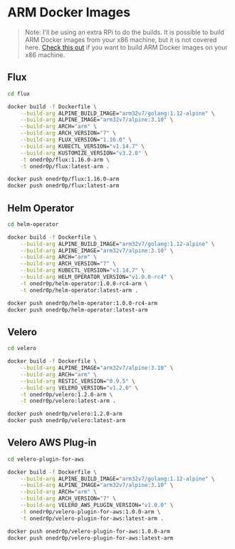# ARM Docker Images

> Note: I'll be using an extra RPi to do the builds. It is possible to build ARM Docker images from your x86 machine, but it is not covered here. [Check this out](https://engineering.docker.com/2019/06/getting-started-with-docker-for-arm-on-linux/) if you want to build ARM Docker images on your x86 machine.

## Flux

```bash
cd flux

docker build -f Dockerfile \
    --build-arg ALPINE_BUILD_IMAGE="arm32v7/golang:1.12-alpine" \
    --build-arg ALPINE_IMAGE="arm32v7/alpine:3.10" \
    --build-arg ARCH="arm" \
    --build-arg ARCH_VERSION="7" \
    --build-arg FLUX_VERSION="1.16.0" \
    --build-arg KUBECTL_VERSION="v1.14.7" \
    --build-arg KUSTOMIZE_VERSION="v3.2.0" \
    -t onedr0p/flux:1.16.0-arm \
    -t onedr0p/flux:latest-arm .

docker push onedr0p/flux:1.16.0-arm
docker push onedr0p/flux:latest-arm
```

## Helm Operator

```bash
cd helm-operator

docker build -f Dockerfile \
    --build-arg ALPINE_BUILD_IMAGE="arm32v7/golang:1.12-alpine" \
    --build-arg ALPINE_IMAGE="arm32v7/alpine:3.10" \
    --build-arg ARCH="arm" \
    --build-arg ARCH_VERSION="7" \
    --build-arg KUBECTL_VERSION="v1.14.7" \
    --build-arg HELM_OPERATOR_VERSION="v1.0.0-rc4" \
    -t onedr0p/helm-operator:1.0.0-rc4-arm \
    -t onedr0p/helm-operator:latest-arm .

docker push onedr0p/helm-operator:1.0.0-rc4-arm
docker push onedr0p/helm-operator:latest-arm
```

## Velero

```bash
cd velero

docker build -f Dockerfile \
    --build-arg ALPINE_IMAGE="arm32v7/alpine:3.10" \
    --build-arg ARCH="arm" \
    --build-arg RESTIC_VERSION="0.9.5" \
    --build-arg VELERO_VERSION="v1.2.0" \
    -t onedr0p/velero:1.2.0-arm \
    -t onedr0p/velero:latest-arm .

docker push onedr0p/velero:1.2.0-arm
docker push onedr0p/velero:latest-arm
```

## Velero AWS Plug-in

```bash
cd velero-plugin-for-aws

docker build -f Dockerfile \
    --build-arg ALPINE_BUILD_IMAGE="arm32v7/golang:1.12-alpine" \
    --build-arg ALPINE_IMAGE="arm32v7/alpine:3.10" \
    --build-arg ARCH="arm" \
    --build-arg ARCH_VERSION="7" \
    --build-arg VELERO_AWS_PLUGIN_VERSION="v1.0.0" \
    -t onedr0p/velero-plugin-for-aws:1.0.0-arm \
    -t onedr0p/velero-plugin-for-aws:latest-arm .

docker push onedr0p/velero-plugin-for-aws:1.0.0-arm
docker push onedr0p/velero-plugin-for-aws:latest-arm
```